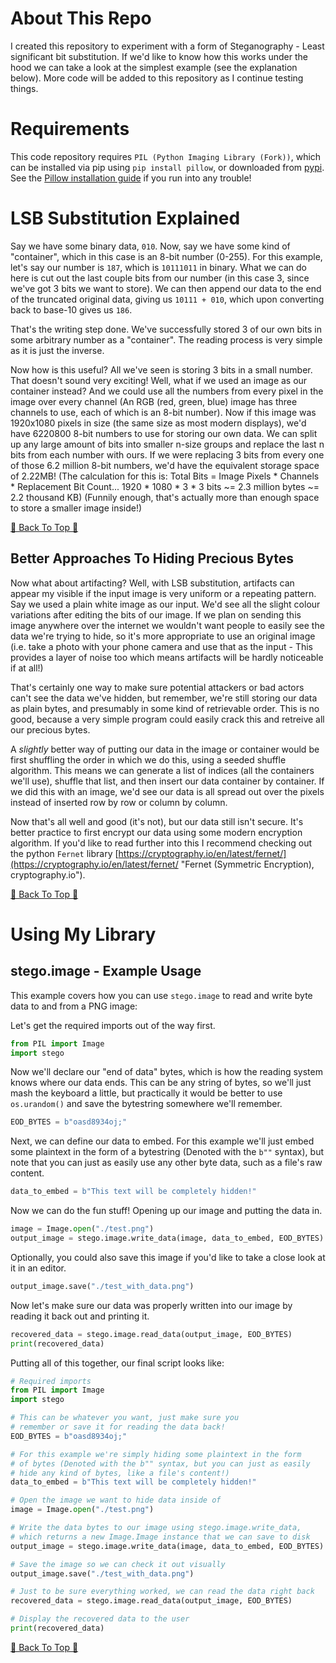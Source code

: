 <div id="top"></div>

# About This Repo

I created this repository to experiment with a form of Steganography - Least significant bit substitution. If we'd like to know how this works under the hood we can take a look at the simplest example (see the explanation below). More code will be added to this repository as I continue testing things.

# Requirements

This code repository requires `PIL (Python Imaging Library (Fork))`, which can be installed via pip using `pip install pillow`, or downloaded from [pypi](https://pypi.org/project/pillow/ "Pillow Pypi page"). See the [Pillow installation guide](https://pillow.readthedocs.io/en/latest/installation.html) if you run into any trouble!

# LSB Substitution Explained

Say we have some binary data, `010`. Now, say we have some kind of "container", which in this case is an 8-bit number (0-255). For this example, let's say our number is `187`, which is `10111011` in binary. What we can do here is cut out the last couple bits from our number (in this case 3, since we've got 3 bits we want to store). We can then append our data to the end of the truncated original data, giving us `10111 + 010`, which upon converting back to base-10 gives us `186`.

That's the writing step done. We've successfully stored 3 of our own bits in some arbitrary number as a "container". The reading process is very simple as it is just the inverse.

Now how is this useful? All we've seen is storing 3 bits in a small number. That doesn't sound very exciting! Well, what if we used an image as our container instead? And we could use all the numbers from every pixel in the image over every channel (An RGB (red, green, blue) image has three channels to use, each of which is an 8-bit number). Now if this image was 1920x1080 pixels in size (the same size as most modern displays), we'd have 6220800 8-bit numbers to use for storing our own data. We can split up any large amount of bits into smaller n-size groups and replace the last n bits from each number with ours. If we were replacing 3 bits from every one of those 6.2 million 8-bit numbers, we'd have the equivalent storage space of 2.22MB! (The calculation for this is: Total Bits = Image Pixels * Channels * Replacement Bit Count... 1920 * 1080 * 3 * 3 bits ~= 2.3 million bytes ~= 2.2 thousand KB) (Funnily enough, that's actually more than enough space to store a smaller image inside!)

<p><a href="#top">🔼 Back To Top 🔼</a></p>

## Better Approaches To Hiding Precious Bytes

Now what about artifacting? Well, with LSB substitution, artifacts can appear my visible if the input image is very uniform or a repeating pattern. Say we used a plain white image as our input. We'd see all the slight colour variations after editing the bits of our image. If we plan on sending this image anywhere over the internet we wouldn't want people to easily see the data we're trying to hide, so it's more appropriate to use an original image (i.e. take a photo with your phone camera and use that as the input - This provides a layer of noise too which means artifacts will be hardly noticeable if at all!)

That's certainly one way to make sure potential attackers or bad actors can't see the data we've hidden, but remember, we're still storing our data as plain bytes, and presumably in some kind of retrievable order. This is no good, because a very simple program could easily crack this and retreive all our precious bytes.

A *slightly* better way of putting our data in the image or container would be first shuffling the order in which we do this, using a seeded shuffle algorithm. This means we can generate a list of indices (all the containers we'll use), shuffle that list, and then insert our data container by container. If we did this with an image, we'd see our data is all spread out over the pixels instead of inserted row by row or column by column.

Now that's all well and good (it's not), but our data still isn't secure. It's better practice to first encrypt our data using some modern encryption algorithm. If you'd like to read further into this I recommend checking out the python `Fernet` library [https://cryptography.io/en/latest/fernet/](https://cryptography.io/en/latest/fernet/ "Fernet (Symmetric Encryption), cryptography.io").

<p><a href="#top">🔼 Back To Top 🔼</a></p>

# Using My Library

## stego.image - Example Usage

This example covers how you can use `stego.image` to read and write byte data to and from a PNG image:

Let's get the required imports out of the way first.

```python
from PIL import Image
import stego
```

Now we'll declare our "end of data" bytes, which is how the reading system knows where our data ends. This can be any string of bytes, so we'll just mash the keyboard a little, but practically it would be better to use `os.urandom()` and save the bytestring somewhere we'll remember.

```python
EOD_BYTES = b"oasd8934oj;"
```

Next, we can define our data to embed. For this example we'll just embed some plaintext in the form of a bytestring (Denoted with the `b""` syntax), but note that you can just as easily use any other byte data, such as a file's raw content.

```python
data_to_embed = b"This text will be completely hidden!"
```

Now we can do the fun stuff! Opening up our image and putting the data in.

```python
image = Image.open("./test.png")
output_image = stego.image.write_data(image, data_to_embed, EOD_BYTES)
```

Optionally, you could also save this image if you'd like to take a close look at it in an editor.

```python
output_image.save("./test_with_data.png")
```

Now let's make sure our data was properly written into our image by reading it back out and printing it.

```python
recovered_data = stego.image.read_data(output_image, EOD_BYTES)
print(recovered_data)
```

Putting all of this together, our final script looks like:

```python
# Required imports
from PIL import Image
import stego

# This can be whatever you want, just make sure you
# remember or save it for reading the data back!
EOD_BYTES = b"oasd8934oj;"

# For this example we're simply hiding some plaintext in the form
# of bytes (Denoted with the b"" syntax, but you can just as easily
# hide any kind of bytes, like a file's content!)
data_to_embed = b"This text will be completely hidden!"

# Open the image we want to hide data inside of
image = Image.open("./test.png")

# Write the data bytes to our image using stego.image.write_data,
# which returns a new Image.Image instance that we can save to disk
output_image = stego.image.write_data(image, data_to_embed, EOD_BYTES)

# Save the image so we can check it out visually
output_image.save("./test_with_data.png")

# Just to be sure everything worked, we can read the data right back
recovered_data = stego.image.read_data(output_image, EOD_BYTES)

# Display the recovered data to the user
print(recovered_data)
```

<p><a href="#top">🔼 Back To Top 🔼</a></p>
